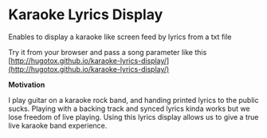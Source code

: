 # Karaoke Lyrics Display

Enables to display a karaoke like screen feed by lyrics from a txt file

Try it from your browser and pass a song parameter like this 
[http://hugotox.github.io/karaoke-lyrics-display/](http://hugotox.github.io/karaoke-lyrics-display/)

**Motivation**

I play guitar on a karaoke rock band, and handing printed lyrics to the public sucks. Playing with a backing track and synced lyrics
kinda works but we lose freedom of live playing. 
Using this lyrics display allows us to give a true live karaoke band experience.
